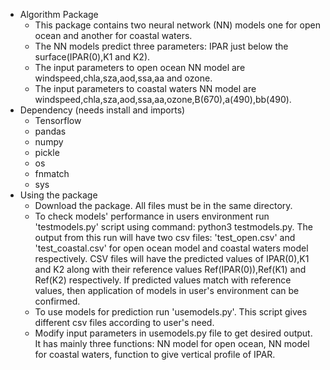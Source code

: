 * Algorithm Package
  -  This package contains two neural network (NN) models one for open ocean and another for coastal waters.
  - The NN models predict three parameters: IPAR just below the surface(IPAR(0),K1 and K2).
  - The input parameters to open ocean NN model are windspeed,chla,sza,aod,ssa,aa and ozone.
  - The input parameters to coastal waters NN model are windspeed,chla,sza,aod,ssa,aa,ozone,B(670),a(490),bb(490).
* Dependency (needs install and imports)
  - Tensorflow
  - pandas
  - numpy
  - pickle
  - os
  - fnmatch
  - sys
* Using the package
  - Download the package. All files must be in the same directory.
  - To check models' performance in users environment run 'testmodels.py' script using command: python3 testmodels.py. The output from this run       will have two csv files: 'test_open.csv' and 'test_coastal.csv' for open ocean model and coastal waters model respectively. CSV files will         have the predicted values of IPAR(0),K1 and K2 along with their reference values Ref(IPAR(0)),Ref(K1) and Ref(K2) respectively. If predicted       values match with reference values, then application of models in user's environment can be confirmed.
  - To use models for prediction run 'usemodels.py'. This script gives different csv files according to user's need.
  - Modify input parameters in usemodels.py file to get desired output. It has mainly three functions: NN model for open ocean, NN model for           coastal waters, function to give vertical profile of IPAR. 
